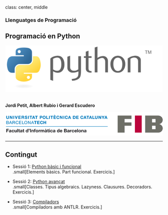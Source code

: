 class: center, middle

### Llenguatges de Programació

## Programació en Python

![:scale 60%](figures/python.svg)<br><br>

**Jordi Petit, Albert Rubio i Gerard Escudero**

![:scale 75%](figures/fib.png)

---

## Contingut

- Sessió 1: [Python bàsic i funcional](python-intro.html) <br>
.small[Elements bàsics. Part funcional. Exercicis.]

- Sessió 2: [Python avançat](python-avancat.html) <br>
.small[Classes. Tipus algebraics. Lazyness. Clausures. Decoradors. Exercicis.]

- Sessió 3: [Compiladors](python-compis.html) <br>
.small[Compiladors amb ANTLR. Exercicis.]

